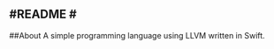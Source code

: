 #README #
----------------------------
##About
A simple programming language using LLVM written in Swift.